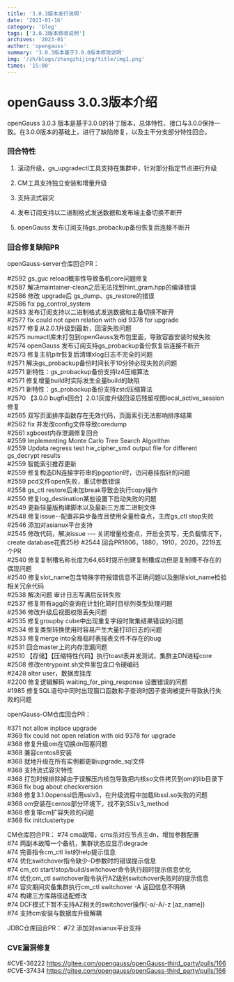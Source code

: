 ```yaml
---
title: '3.0.3版本发行说明'
date: '2023-01-16'
category: 'blog'
tags: ['3.0.3版本修改说明']
archives: '2023-01'
author: 'opengauss'
summary: '3.0.3版本基于3.0.0版本修改说明'
img: '/zh/blogs/zhangzhijing/title/img1.png'
times: '15:00'
---
```




# openGauss 3.0.3版本介绍

openGauss 3.0.3 版本是基于3.0.0的补丁版本，总体特性、接口与3.0.0保持一致。在3.0.0版本的基础上，进行了缺陷修复，以及主干分支部分特性回合。

### 回合特性

1. 滚动升级，gs_upgradectl工具支持在集群中，针对部分指定节点进行升级

2. CM工具支持独立安装和增量升级

3. 支持流式容灾

4. 发布订阅支持以二进制格式发送数据和发布端主备切换不断开

5. openGauss 发布订阅支持gs_probackup备份恢复后连接不断开

### 回合修复缺陷PR

openGauss-server仓库回合PR：

#2592		gs_guc reload概率性导致备机core问题修复                             
#2587		解决maintainer-clean之后无法找到hint_gram.hpp的编译错误         
#2586		修改 upgrade后 gs_dump、gs_restore的错误                                                   
#2586		fix pg_control_system                                                                       
#2583		发布订阅支持以二进制格式发送数据和主备切换不断开                                          
#2577		fix could not open relation with oid 9378 for upgrade                                       
#2577		修复从2.0.1升级到最新，回滚失败问题                                                       
#2575		numactl库未打包到openGauss发布包里面，导致容器安装时候失败                                  
#2574		openGauss 发布订阅支持gs_probackup备份恢复后连接不断开                                    
#2573		修复主机pitr恢复后清理xlog日志不完全的问题                                                  
#2571		解决gs_probackup备份时间长于10分钟必现失败的问题                                          
#2571		新特性：gs_probackup备份支持lz4压缩算法                                                     
#2571		修复增量build时实际发生全量build的缺陷                                                    
#2571		新特性：gs_probackup备份支持zstd压缩算法                                                    
#2570		【3.0.0 bugfix回合】2.0.1灰度升级回滚后残留视图local_active_session修复                   
#2565		双写页面排序函数存在无效代码，页面索引无法影响排序结果                                      
#2562		fix 并发改config文件导致coredump                                                           
#2561		xgboost内存泄漏修复回合                                                                     
#2559		Implementing Monte Carlo Tree Search Algorithm                                              
#2559		Updata regress test hw_cipher_sm4 output file for different gs_decrypt results              
#2559		智能索引推荐更新                                                                           
#2559		修复构造DN连接字符串的pgoption时，访问悬挂指针的问题                                        
#2559		pcd文件open失败，重试参数错误                                                              
#2558		gs_ctl restore后未加break导致会执行copy操作                                                 
#2550		修复log_destination某些设置下启动失败的问题                                               
#2549		更新轻量版构建脚本以及最新三方库二进制文件                                                  
#2548		修复issue--配置非异步备库且使用全量检查点，主库gs_ctl stop失败                            
#2546		添加对asianux平台支持                                                                       
#2545		修改代码，解决issue --- 关闭增量检查点，开启全页写，无负载情况下，create database花费25秒 
#2544		回合PR1806，1880，1910，2020，2219五个PR                                                   
#2540		修复复制槽名称长度为64,65时提示创建复制槽成功但是复制槽不存在的偶现问题                 
#2540		修复slot_name包含特殊字符报错信息不正确问题以及删除slot_name检验相关冗余代码               
#2538		解决问题 审计日志写满后反转失败                                                           
#2537		修复带有agg的查询在计划化简时目标列类型处理问题                                            
#2536		修改升级后视图权限丢失问题                                                                
#2535		修复groupby cube中出现重复字段时聚集结果错误的问题                                         
#2534		修复类型转换使用时容易产生大量打印日志的问题                                             
#2533		修复merge into全局临时表报表文件不存在的bug                                                
#2531		回合master上的内存泄漏问题                                                                
#2510		【存储】【压缩特性代码】执行toast表并发测试，集群主DN进程core                              
#2508		修改entrypoint.sh文件里包含口令硬编码                                                     
#2428	    alter user，数据库挂库                                                                     
#2200		修复逻辑解码 waiting_for_ping_response 设置错误的问题                                     
#1985		修复SQL语句中同时出现窗口函数和子查询时因子查询被提升导致执行失败的问题                    

openGauss-OM仓库回合PR：

#371		not allow inplace upgrade                                                               	
#369		fix could not open relation with oid 9378 for upgrade                                   	
#368		修复升级om在切换dn阻塞问题                                                             	
#368		兼容centos8安装                                                                         	
#368		就地升级在所有实例都更新upgrade_sql文件                                                	
#368		支持流式容灾特性                                                                        	
#368		打包时候排除掉由于误解压内核包导致把内核so文件拷贝到om的lib目录下                     	  
#368		fix bug about checkversion                                                              	
#368		修复3.1.0openssl启用sslv3，在升级流程中加载libssl.so失败的问题                         	
#368		om安装在centos部分环境下，找不到SSLv3_method                                            	
#368		修复带cm扩容失败的问题                                                                 	
#368		fix initclustertype                                                                     	

CM仓库回合PR：
#74		    cma故障，cms杀对应节点主dn，增加参数配置			
#74			两副本故障一个备机，集群状态应显示degrade			
#74			完善指令cm_ctl list的help提示信息			
#74			优化switchover指令缺少-D参数时的错误提示信息			
#74			cm_ctl start/stop/build/switchover命令执行超时提示信息优化			
#74			优化cm_ctl switchover指令执行AZ级别switchover失败时的提示信息			
#74			容灾期间灾备集群执行cm_ctl switchover -A 返回信息不明确			
#74			构建三方库路径适配修改			
#74		 	DCF模式下暂不支持AZ相关的switchover操作(-a/-A/-z [az_name])			
#74			支持cm安装与数据库升级解耦

JDBC仓库回合PR：
#72		    添加对asianux平台支持

### CVE漏洞修复

#CVE-36222  https://gitee.com/opengauss/openGauss-third_party/pulls/166
#CVE-37434  https://gitee.com/opengauss/openGauss-third_party/pulls/166



